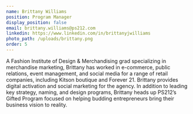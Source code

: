 ```yaml
---
name: Brittany Williams
position: Program Manager
display_position: false
email: brittany.williams@ps212.com
linkedin: https://www.linkedin.com/in/brittanyjwilliams
photo_path: /uploads/brittany.png
order: 5
---
```


A Fashion Institute of Design & Merchandising grad specializing in merchandise marketing, Brittany has worked in e-commerce, public relations, event management, and social media for a range of retail companies, including Kitson boutique and Forever 21. Brittany provides digital activation and social marketing for the agency. In addition to leading key strategy, naming, and design programs, Brittany heads up PS212’s Gifted Program focused on helping budding entrepreneurs bring their business vision to reality.


